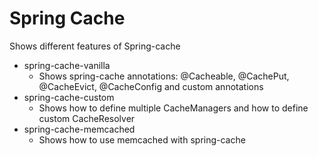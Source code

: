 # Spring Cache
Shows different features of Spring-cache
- spring-cache-vanilla
	- Shows spring-cache annotations: @Cacheable, @CachePut, @CacheEvict, @CacheConfig and custom annotations
- spring-cache-custom
    - Shows how to define multiple CacheManagers and how to define custom CacheResolver
- spring-cache-memcached
    - Shows how to use memcached with spring-cache

